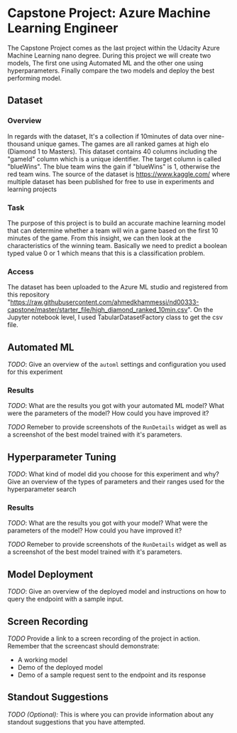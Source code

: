 # Capstone Project: Azure Machine Learning Engineer

The Capstone Project comes as the last project within the Udacity Azure Machine Learning nano degree. During this project we will create two models, The first one using Automated ML and the other one using hyperparameters. Finally compare the two models and deploy the best performing model.  

## Dataset

### Overview
In regards with the dataset, It's a collection if 10minutes of data over nine-thousand unique games. The games are all ranked games at high elo (Diamond 1 to Masters). This dataset contains 40 columns including the "gameId" column which is a unique identifier. The target column is called "blueWins". The blue team wins the gain if "blueWins" is 1, otherwise the red team wins. The source of the dataset is https://www.kaggle.com/ where multiple dataset has been published for free to use in experiments and learning projects 

### Task
The purpose of this project is to build an accurate machine learning model that can determine whether a team will win a game based on the first 10 minutes of the game. From this insight, we can then look at the characteristics of the winning team. Basically we need to predict a boolean typed value 0 or 1 which means that this is a classification problem.

### Access
The dataset has been uploaded to the Azure ML studio and registered from this repository "https://raw.githubusercontent.com/ahmedkhammessi/nd00333-capstone/master/starter_file/high_diamond_ranked_10min.csv". On the Jupyter notebook level, I used TabularDatasetFactory class to get the csv file.

## Automated ML
*TODO*: Give an overview of the `automl` settings and configuration you used for this experiment

### Results
*TODO*: What are the results you got with your automated ML model? What were the parameters of the model? How could you have improved it?

*TODO* Remeber to provide screenshots of the `RunDetails` widget as well as a screenshot of the best model trained with it's parameters.

## Hyperparameter Tuning
*TODO*: What kind of model did you choose for this experiment and why? Give an overview of the types of parameters and their ranges used for the hyperparameter search


### Results
*TODO*: What are the results you got with your model? What were the parameters of the model? How could you have improved it?

*TODO* Remeber to provide screenshots of the `RunDetails` widget as well as a screenshot of the best model trained with it's parameters.

## Model Deployment
*TODO*: Give an overview of the deployed model and instructions on how to query the endpoint with a sample input.

## Screen Recording
*TODO* Provide a link to a screen recording of the project in action. Remember that the screencast should demonstrate:
- A working model
- Demo of the deployed  model
- Demo of a sample request sent to the endpoint and its response

## Standout Suggestions
*TODO (Optional):* This is where you can provide information about any standout suggestions that you have attempted.
